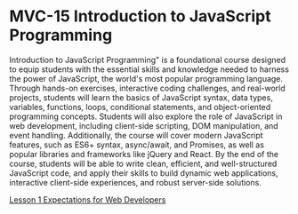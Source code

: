 # MVC-15 Introduction to JavaScript Programming
Introduction to JavaScript Programming" is a foundational course designed to equip students with the essential skills and knowledge needed to harness the power of JavaScript, the world's most popular programming language. Through hands-on exercises, interactive coding challenges, and real-world projects, students will learn the basics of JavaScript syntax, data types, variables, functions, loops, conditional statements, and object-oriented programming concepts. Students will also explore the role of JavaScript in web development, including client-side scripting, DOM manipulation, and event handling. Additionally, the course will cover modern JavaScript features, such as ES6+ syntax, async/await, and Promises, as well as popular libraries and frameworks like jQuery and React. By the end of the course, students will be able to write clean, efficient, and well-structured JavaScript code, and apply their skills to build dynamic web applications, interactive client-side experiences, and robust server-side solutions.

[Lesson 1 Expectations for Web Developers](Lesson_01/Readme.md)
